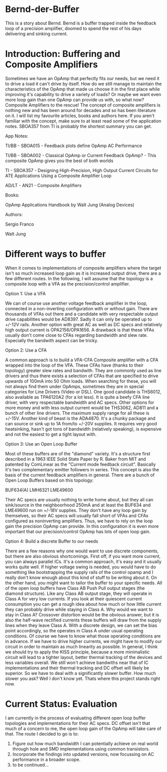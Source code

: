 # Bernd-der-Buffer
This is a story about Bernd. Bernd is a buffer trapped inside the feedback loop of a precision amplifier, doomed to spend the rest of his days delivering and sinking current.

# Introduction: Buffering and Composite Amplifiers

Sometimes we have an OpAmp that perfectly fits our needs, but we need it to drive a load it can't drive by itself. How do we still manage to maintain the characteristics of the OpAmp that made us choose it in the first place while improving it's capability to drive a variety of loads? Or maybe we want even more loop gain than one OpAmp can provide us with, so what now? Composite Amplifiers to the rescue! The concept of composite amplifiers is nothing new and has been around for decades and so has been literature on it. I will list my favourite articles, books and authors here. If you aren't familiar with the concept, make sure to at least read some of the application notes. SBOA357 from TI is probably the shortest summary you can get.

App Notes:

TI/BB - SBOA015 - Feedback plots define OpAmp AC Performance 

TI/BB - SBOA002 - Classical OpAmp or Current Feedback OpAmp? - This composite OpAmp gives you the best of both worlds

TI - SBOA357 - Designing High-Precision, High Output Current Circuits for ATE Applications Using a Composite Amplifier Loop

AD/LT - AN21 - Composite Amplifiers

Books:

OpAmp Applications Handbook by Walt Jung (Analog Devices)

Authors:

Sergio Franco

Walt Jung

# Different ways to buffer

When it comes to implementations of composite amplifiers where the target isn't so much increased loop gain as it is increased output drive, there are a few different routes. In the following, I will assume that the topology is a composite loop with a VFA as the precision/control amplifier.

Option 1: Use a VFA

We can of course use another voltage feedback amplifier in the loop, connected in a non-inverting configuration with or without gain. There are thousands of VFAs out there and a candidate with very respectable output drive capabilities would be AD8397. Sadly it can only be operated up to +/-12V rails. Another option with great AC as well as DC specs and relatively high output current is OPA2156/OPA1656. A drawback is that these VFAs usually don't come close to CFAs regarding bandwidth and slew rate. Especially the bandwith aspect can be tricky.

Option 2: Use a CFA

A common approach is to build a VFA-CFA Composite amplifier with a CFA wrapped into the loop of the VFA. These CFAs have (thanks to their topology) greater slew rates and bandwith. They are commonly used as line drivers and thus there exists a selection of CFAs that are specified to drive upwards of 100mA into 50 Ohm loads. When searching for these, you will not always find them under OpAmps, sometimes they are in special categories for Line Drivers (Video or DSL). One good candidate is THS6012, also available as TPA6120A2 (for a lot less). It is quite a beefy CFA line driver, with very respectable bandwidth and AC specs. Other options for more money and with less output current would be THS3062, AD811 and a bunch of other line drivers. The maximum supply range for all these is +/-15V. Another kind of beast is the ADA4870. It's a chunky package and can source or sink up to 1A from/to +/-20V supplies. It requires very good heatsinking, hasn't got tons of bandwidth (relatively speaking), is expensive and not the easiest to get a tight layout with.

Option 3: Use an Open Loop Buffer

Most of these buffers are of the "diamond" variety. It's a structure first described in a 1963 IEEE Solid State Paper by R. Baker from MIT and patented by ComLinear as the "Current mode feedback circuit". Basically it's two complementary emitter followers in series. This concept is also the basis of the current feedback amplifiers in general. There are a bunch of Open Loop Buffers based on this topology:

BUF634(A)
LMH6321
LME49600

Their AC specs are usually nothing to write home about, but they all can sink/source in the neighboorhood 250mA and at least the BUF634 and LME49600 run on +/-18V supplies. They don't have any loop gain by themselves, so their AC specs will usually fall short of VFAs and CFAs configured as noninverting amplifiers. Thus, we have to rely on the loop gain the precision OpAmp can provide. In this configuration it is even more important that our precision/control OpAmp has lots of open loop gain.

Option 4: Build a discrete Buffer to our needs

There are a few reasons why one would want to use discrete components, but there are also obvious shortcomings. First off, if you want more current, you can always parallel ICs. It's a common approach, it's easy and it usually works quite well. If higher voltage swing is needed, you would have to do something like bootstrapping the supply rails of the control opamp and I really don't know enough about this kind of stuff to be writing about it. On the other hand, you might want to tailor the buffer to your specific needs. All of the open loop buffers have Class AB Push Pull output stages (the diamond structure). Like any Class AB output stage, they will operate in Class A for very low currents. If you look at their quiescent current consumption you can get a rough idea about how much or how little current they can probably drive while staying in Class A. Why would we want to stay in Class A? Crossover distortion would be the obvious answer, but it is also the half-wave rectified currents these buffers will draw from the supply lines when they leave Class A. With a discrete design, we can set the bias point accordingly, so the operates in Class A under usual operating conditions. Of course we have to know what those operating conditions are in advance. If we have to drive higher currents, we might have to modify our circuit in order to maintain as much linearity as possible. In general, I think we should try to apply the KISS principle, because a more minimalistic circuit will lead to a tighter layout, better thermal tracking of the devices and less variables overall. We still won't achieve bandwiths near that of IC implementations and their thermal tracking and DC offset will likely be superior. So we have to deal with a significantly slower buffer. How much slower you ask? Well I don't know yet. Thats where this project stands right now.

# Current Status: Evaluation

I am currently in the process of evaluating different open loop buffer topologies and implementations for their AC specs. DC offset isn't that much of a concern to me, the open loop gain of the OpAmp will take care of that. The route I decided to go is to:

1. Figure out how much bandwidth I can potentially achieve on real world through hole and SMD implementations using common transistors.
2. Incorporate the findings into updated versions, now focussing on AC performance in a broader scope.
3. to be continued...
